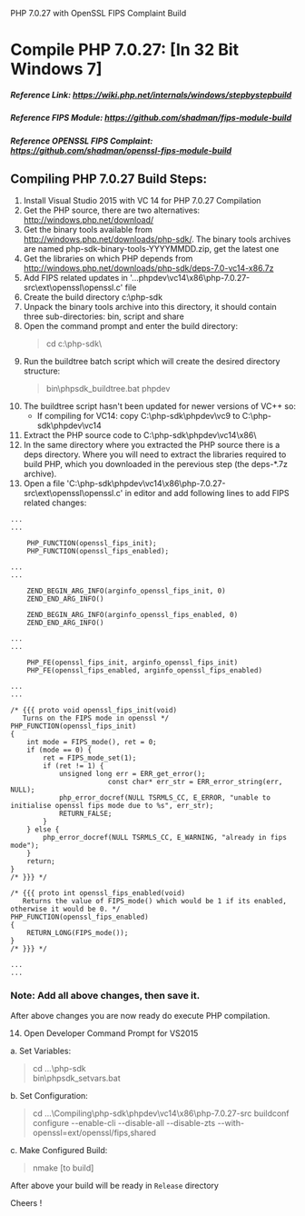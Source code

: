 PHP 7.0.27 with OpenSSL FIPS Complaint Build

# Compile PHP 7.0.27: [In 32 Bit Windows 7]

##### Reference Link: https://wiki.php.net/internals/windows/stepbystepbuild
##### Reference FIPS Module: https://github.com/shadman/fips-module-build
##### Reference OPENSSL FIPS Complaint: https://github.com/shadman/openssl-fips-module-build

## Compiling PHP 7.0.27 Build Steps:

1. Install Visual Studio 2015 with VC 14 for PHP 7.0.27 Compilation
2. Get the PHP source, there are two alternatives: http://windows.php.net/download/
3. Get the binary tools available from http://windows.php.net/downloads/php-sdk/. The binary tools archives are named php-sdk-binary-tools-YYYYMMDD.zip, get the latest one
4. Get the libraries on which PHP depends from http://windows.php.net/downloads/php-sdk/deps-7.0-vc14-x86.7z
5. Add FIPS related updates in '...phpdev\vc14\x86\php-7.0.27-src\ext\openssl\openssl.c' file 
6. Create the build directory c:\php-sdk
7. Unpack the binary tools archive into this directory, it should contain three sub-directories: bin, script and share
8. Open the command prompt and enter the build directory:
	> cd c:\php-sdk\
9. Run the buildtree batch script which will create the desired directory structure:
	> bin\phpsdk_buildtree.bat phpdev
10. The buildtree script hasn't been updated for newer versions of VC++ so:
    - If compiling for VC14: copy C:\php-sdk\phpdev\vc9 to C:\php-sdk\phpdev\vc14
11. Extract the PHP source code to C:\php-sdk\phpdev\vc14\x86\
12. In the same directory where you extracted the PHP source there is a deps directory. Where you will need to extract the libraries required to build PHP, which you downloaded in the perevious step (the deps-*.7z archive).
13. Open a file 'C:\php-sdk\phpdev\vc14\x86\php-7.0.27-src\ext\openssl\openssl.c' in editor and add following lines to add FIPS related changes:

```
...
...

	PHP_FUNCTION(openssl_fips_init);
	PHP_FUNCTION(openssl_fips_enabled);

...
...

	ZEND_BEGIN_ARG_INFO(arginfo_openssl_fips_init, 0)
	ZEND_END_ARG_INFO()

	ZEND_BEGIN_ARG_INFO(arginfo_openssl_fips_enabled, 0)
	ZEND_END_ARG_INFO()

...
...

	PHP_FE(openssl_fips_init, arginfo_openssl_fips_init)
	PHP_FE(openssl_fips_enabled, arginfo_openssl_fips_enabled)

...
...

/* {{{ proto void openssl_fips_init(void)
   Turns on the FIPS mode in openssl */
PHP_FUNCTION(openssl_fips_init)
{
	int mode = FIPS_mode(), ret = 0;
	if (mode == 0) {
		ret = FIPS_mode_set(1);
		if (ret != 1) {
			unsigned long err = ERR_get_error();
                        const char* err_str = ERR_error_string(err, NULL);
			php_error_docref(NULL TSRMLS_CC, E_ERROR, "unable to initialise openssl fips mode due to %s", err_str);
			RETURN_FALSE;
		}
	} else {
		php_error_docref(NULL TSRMLS_CC, E_WARNING, "already in fips mode");
	}
	return;
}
/* }}} */

/* {{{ proto int openssl_fips_enabled(void)
   Returns the value of FIPS_mode() which would be 1 if its enabled, otherwise it would be 0. */
PHP_FUNCTION(openssl_fips_enabled)
{
	RETURN_LONG(FIPS_mode());
}
/* }}} */

...
...
```

### Note: Add all above changes, then save it.

After above changes you are now ready do execute PHP compilation.

14. Open Developer Command Prompt for VS2015

 a. Set Variables:
> cd ...\php-sdk\
> bin\phpsdk_setvars.bat

 b. Set Configuration:
> cd ...\Compiling\php-sdk\phpdev\vc14\x86\php-7.0.27-src
> buildconf
> configure --enable-cli --disable-all --disable-zts --with-openssl=ext/openssl/fips,shared

 c. Make Configured Build:
> nmake			[to build]

After above your build will be ready in `Release` directory

Cheers !

